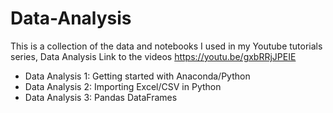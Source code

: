 # Data-Analysis
This is a collection of the data and notebooks I used in my Youtube tutorials series, Data Analysis
Link to the videos https://youtu.be/gxbRRjJPEIE

* Data Analysis 1: Getting started with Anaconda/Python
* Data Analysis 2: Importing Excel/CSV in Python
* Data Analysis 3: Pandas DataFrames
